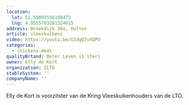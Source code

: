 ```yaml
---
location:
  lat: 51.58095556198475
  lng: 4.9555703281324615
address: Broekdijk 30a, Hulten
article: vleeskuikens
video: https://youtu.be/G1dgQ7vXQPU
categories:
  - chickens-meat
qualityBrtand: Beter Leven (1 ster)
owner: Elly de Kort
organization: ZLTO
stableSystem: ''
companyName: ''
---
```

Elly de Kort is voorzitster van de Kring Vleeskuikenhouders van de LTO.